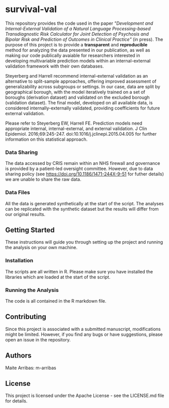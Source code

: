 # survival-val
This repository provides the code used in the paper *"Development and Internal-External Validation of a Natural Language Processing-based Transdiagnostic Risk Calculator for Joint Detection of Psychosis and Bipolar Risk and Prediction of Outcomes in Clinical Practice"* (in press). The purpose of this project is to provide a **transparent** and **reproducible** method for analyzing the data presented in our publication, as well as making our code publically avaiable for researchers interested in developing multivariable prediction models within an internal-external validation framework with their own databases.

Steyerberg and Harrell recommend internal-external validation as an alternative to split-sample approaches, offering improved assessment of generalizability across subgroups or settings. In our case, data are split by geographical borough, with the model iteratively trained on a set of boroughs (derivation dataset) and validated on the excluded borough (validation dataset). The final model, developed on all available data, is considered internally-externally validated, providing coefficients for future external validation.

Please refer to Steyerberg EW, Harrell FE. Prediction models need appropriate internal, internal-external, and external validation. J Clin Epidemiol. 2016;69:245-247. doi:10.1016/j.jclinepi.2015.04.005 for further information on this statistical approach. 

### Data Sharing
The data accessed by CRIS remain within an NHS firewall and governance is provided by a patient-led oversight committee. However, due to data sharing policy (see https://doi.org/10.1186/1471-244X-9-51 for futher details) we are unable to share the raw data. 

### Data Files
All the data is generated synthetically at the start of the script. The analyses can be replicated with the synthetic dataset but the results will differ from our original results. 

## Getting Started
These instructions will guide you through setting up the project and running the analysis on your own machine.

### Installation
The scripts are all written in R. Please make sure you have installed the libraries which are loaded at the start of the script. 

### Running the Analysis
The code is all contained in the R markdown file.

## Contributing
Since this project is associated with a submitted manuscript, modifications might be limited. However, if you find any bugs or have suggestions, please open an issue in the repository.

## Authors
Maite Arribas: m-arribas

## License
This project is licensed under the Apache License - see the LICENSE.md file for details.
